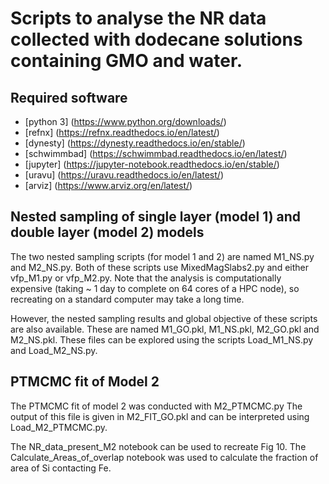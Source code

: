 # Scripts to analyse the NR data collected with dodecane solutions containing GMO and water.

## Required software
* [python 3] (https://www.python.org/downloads/)
* [refnx] (https://refnx.readthedocs.io/en/latest/)
* [dynesty] (https://dynesty.readthedocs.io/en/stable/)
* [schwimmbad] (https://schwimmbad.readthedocs.io/en/latest/)
* [jupyter] (https://jupyter-notebook.readthedocs.io/en/stable/)
* [uravu] (https://uravu.readthedocs.io/en/latest/)
* [arviz] (https://www.arviz.org/en/latest/)

## Nested sampling of single layer (model 1) and double layer (model 2) models
The two nested sampling scripts (for model 1 and 2) are named M1_NS.py and M2_NS.py.
Both of these scripts use MixedMagSlabs2.py and either vfp_M1.py or vfp_M2.py.
Note that the analysis is computationally expensive (taking ~ 1 day to complete on 64 cores of a HPC node), so recreating on a standard computer may take a long time.

However, the nested sampling results and global objective of these scripts are also available. These are named M1_GO.pkl, M1_NS.pkl, M2_GO.pkl and M2_NS.pkl.
These files can be explored using the scripts Load_M1_NS.py and Load_M2_NS.py.

## PTMCMC fit of Model 2
The PTMCMC fit of model 2 was conducted with M2_PTMCMC.py
The output of this file is given in M2_FIT_GO.pkl and can be interpreted using Load_M2_PTMCMC.py.

The NR_data_present_M2 notebook can be used to recreate Fig 10.
The Calculate_Areas_of_overlap notebook was used to calculate the fraction of area of Si contacting Fe.
